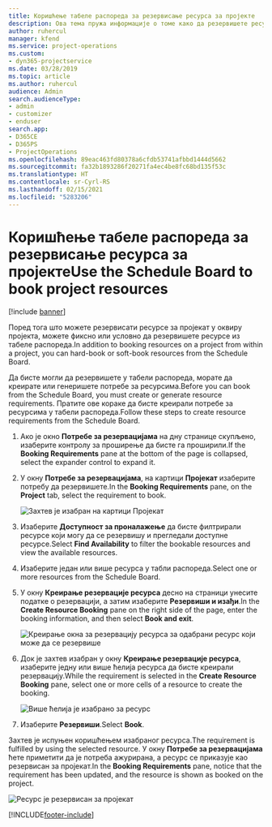 ```yaml
---
title: Коришћење табеле распореда за резервисање ресурса за пројекте
description: Ова тема пружа информације о томе како да резервишете ресурсе.
author: ruhercul
manager: kfend
ms.service: project-operations
ms.custom:
- dyn365-projectservice
ms.date: 03/28/2019
ms.topic: article
ms.author: ruhercul
audience: Admin
search.audienceType:
- admin
- customizer
- enduser
search.app:
- D365CE
- D365PS
- ProjectOperations
ms.openlocfilehash: 89eac463fd80378a6cfdb53741afbbd1444d5662
ms.sourcegitcommit: fa32b1893286f20271fa4ec4be8fc68bd135f53c
ms.translationtype: HT
ms.contentlocale: sr-Cyrl-RS
ms.lasthandoff: 02/15/2021
ms.locfileid: "5283206"
---
```

# <a name="use-the-schedule-board-to-book-project-resources"></a><span data-ttu-id="42971-103">Коришћење табеле распореда за резервисање ресурса за пројекте</span><span class="sxs-lookup"><span data-stu-id="42971-103">Use the Schedule Board to book project resources</span></span>

[!include [banner](../includes/psa-now-project-operations.md)]

<span data-ttu-id="42971-104">Поред тога што можете резервисати ресурсе за пројекат у оквиру пројекта, можете фиксно или условно да резервишете ресурсе из табеле распореда.</span><span class="sxs-lookup"><span data-stu-id="42971-104">In addition to booking resources on a project from within a project, you can hard-book or soft-book resources from the Schedule Board.</span></span>

<span data-ttu-id="42971-105">Да бисте могли да резервишете у табели распореда, морате да креирате или генеришете потребе за ресурсима.</span><span class="sxs-lookup"><span data-stu-id="42971-105">Before you can book from the Schedule Board, you must create or generate resource requirements.</span></span> <span data-ttu-id="42971-106">Пратите ове кораке да бисте креирали потребе за ресурсима у табели распореда.</span><span class="sxs-lookup"><span data-stu-id="42971-106">Follow these steps to create resource requirements from the Schedule Board.</span></span>

1. <span data-ttu-id="42971-107">Ако је окно **Потребе за резервацијама** на дну странице скупљено, изаберите контролу за проширење да бисте га проширили.</span><span class="sxs-lookup"><span data-stu-id="42971-107">If the **Booking Requirements** pane at the bottom of the page is collapsed, select the expander control to expand it.</span></span>
2. <span data-ttu-id="42971-108">У окну **Потребе за резервацијама**, на картици **Пројекат** изаберите потребу да резервишете.</span><span class="sxs-lookup"><span data-stu-id="42971-108">In the **Booking Requirements** pane, on the **Project** tab, select the requirement to book.</span></span>

    ![Захтев је изабран на картици Пројекат](media/Resource-Management-image73.png)

3. <span data-ttu-id="42971-110">Изаберите **Доступност за проналажење** да бисте филтрирали ресурсе који могу да се резервишу и прегледали доступне ресурсе.</span><span class="sxs-lookup"><span data-stu-id="42971-110">Select **Find Availability** to filter the bookable resources and view the available resources.</span></span> 
4. <span data-ttu-id="42971-111">Изаберите један или више ресурса у табли распореда.</span><span class="sxs-lookup"><span data-stu-id="42971-111">Select one or more resources from the Schedule Board.</span></span> 
5. <span data-ttu-id="42971-112">У окну **Креирање резервације ресурса** десно на страници унесите податке о резервацији, а затим изаберите **Резервиши и изађи**.</span><span class="sxs-lookup"><span data-stu-id="42971-112">In the **Create Resource Booking** pane on the right side of the page, enter the booking information, and then select **Book and exit**.</span></span>

    ![Креирање окна за резервацију ресурса за одабрани ресурс који може да се резервише](media/Resource-Management-image74.png)

6. <span data-ttu-id="42971-114">Док је захтев изабран у окну **Креирање резервације ресурса**, изаберите једну или више ћелија ресурса да бисте креирали резервацију.</span><span class="sxs-lookup"><span data-stu-id="42971-114">While the requirement is selected in the **Create Resource Booking** pane, select one or more cells of a resource to create the booking.</span></span>

    ![Више ћелија је изабрано за ресурс](media/Resource-Management-image75.png)

7. <span data-ttu-id="42971-116">Изаберите **Резервиши**.</span><span class="sxs-lookup"><span data-stu-id="42971-116">Select **Book**.</span></span>

<span data-ttu-id="42971-117">Захтев је испуњен коришћењем изабраног ресурса.</span><span class="sxs-lookup"><span data-stu-id="42971-117">The requirement is fulfilled by using the selected resource.</span></span> <span data-ttu-id="42971-118">У окну **Потребе за резервацијама** ћете приметити да је потреба ажурирана, а ресурс се приказује као резервисан за пројекат.</span><span class="sxs-lookup"><span data-stu-id="42971-118">In the **Booking Requirements** pane, notice that the requirement has been updated, and the resource is shown as booked on the project.</span></span>

![Ресурс је резервисан за пројекат](media/Resource-Management-image76.png)


[!INCLUDE[footer-include](../includes/footer-banner.md)]